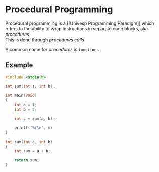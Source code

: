 # Procedural Programming
Procedural programming is a [[Univesp Programming Paradigm]] which refers to the ability to wrap instructions in separate code blocks, aka *procedures*  
This is done through *procedures calls*

A common name for *procedures* is `functions`

## Example

```c
#include <stdio.h>

int sum(int a, int b);

int main(void)
{
    int a = 1;
    int b = 2;

    int c = sum(a, b);

    printf("%i\n", c)
}

int sum(int a, int b)
{
    int sum = a + b;

    return sum;
}
```
